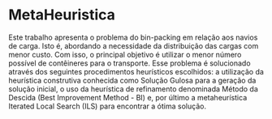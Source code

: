 # MetaHeuristica
Este trabalho apresenta o problema do bin-packing em relação aos navios de carga. Isto é, abordando a necessidade da distribuição das cargas com menor custo. Com isso, o principal objetivo é utilizar o menor número possível de contêineres para o transporte. Esse problema é solucionado através dos seguintes procedimentos heurísticos escolhidos: a utilização da heurística construtiva conhecida como Solução Gulosa para a geração da solução inicial, o uso da heurística de refinamento denominada Método da Descida (Best Improvement Method - BI) e, por último a metaheurística Iterated Local Search (ILS) para encontrar a ótima solução.
